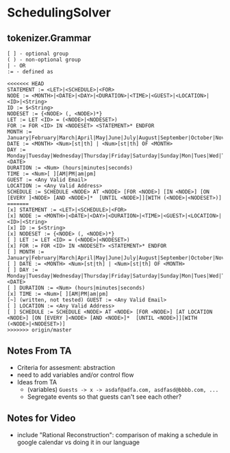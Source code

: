 # SchedulingSolver

## tokenizer.Grammar
```
[ ] - optional group
( ) - non-optional group
| - OR
:= - defined as

<<<<<<< HEAD
STATEMENT := <LET>|<SCHEDULE>|<FOR>
NODE := <MONTH>|<DATE>|<DAY>|<DURATION>|<TIME>|<GUEST>|<LOCATION>|<ID>|<String>
ID := $<String>
NODESET := {<NODE> (, <NODE>)*}
LET := LET <ID> = (<NODE>|<NODESET>)
FOR := FOR <ID> IN <NODESET> <STATEMENT>* ENDFOR
MONTH := January|February|March|April|May|June|July|August|September|October|November|December|Jan|Feb|Mar|Apr|Jun|Jul|Aug|Sept|Oct|Nov|Dec
DATE := <MONTH> <Num>[st|th] | <Num>[st|th] OF <MONTH>
DAY := Monday|Tuesday|Wednesday|Thursday|Friday|Saturday|Sunday|Mon|Tues|Wed|Thur|Fri|Sat|Sun|<DATE>
DURATION := <Num> (hours|minutes|seconds)
TIME := <Num>[ ][AM|PM|am|pm]
GUEST := <Any Valid Email>
LOCATION := <Any Valid Address>
SCHEDULE := SCHEDULE <NODE> AT <NODE> [FOR <NODE>] [IN <NODE>] [ON [EVERY ]<NODE> [AND <NODE>]*  [UNTIL <NODE>]][WITH (<NODE>|<NODESET>)]
=======
[x] STATEMENT := <LET>|<SCHEDULE>|<FOR>
[x] NODE := <MONTH>|<DATE>|<DAY>|<DURATION>|<TIME>|<GUEST>|<LOCATION>|<ID>|<String>
[x] ID := $<String>
[x] NODESET := {<NODE> (, <NODE>)*}
[ ] LET := LET <ID> = (<NODE>|<NODESET>)
[x] FOR := FOR <ID> IN <NODESET> <STATEMENT>* ENDFOR
[ ] MONTH := January|February|March|April|May|June|July|August|September|October|November|December|Jan|Feb|Mar|Apr|Jun|Jul|Aug|Sept|Oct|Nov|Dec
[ ] DATE := <MONTH> <Num>[st|th] | <Num>[st|th] OF <MONTH>
[ ] DAY := Monday|Tuesday|Wednesday|Thursday|Friday|Saturday|Sunday|Mon|Tues|Wed|Thur|Fri|Sat|Sun|<DATE>
[ ] DURATION := <Num> (hours|minutes|seconds)
[x] TIME := <Num>[ ][AM|PM|am|pm]
[~] (written, not tested) GUEST := <Any Valid Email>
[ ] LOCATION := <Any Valid Address>
[ ] SCHEDULE := SCHEDULE <NODE> AT <NODE> [FOR <NODE>] [AT LOCATION <NODE>] [ON [EVERY ]<NODE> [AND <NODE>]*  [UNTIL <NODE>]][WITH (<NODE>|<NODESET>)]
>>>>>>> origin/master
```

## Notes From TA 
- Criteria for assesment: abstraction
- need to add variables and/or control flow
- Ideas from TA
    - (variables) `Guests -> x -> asdaf@adfa.com, asdfasd@bbbb.com, ...`
    - Segregate events so that guests can't see each other?

## Notes for Video
- include "Rational Reconstruction": comparison of making a schedule in google calendar vs doing it in our language
